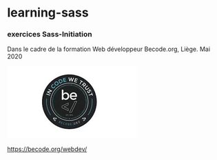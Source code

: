 # learning-sass
### exercices Sass-Initiation
Dans le cadre de la formation Web développeur Becode.org, Liège.
Mai 2020

![becode](assets/img/becode.jpeg)

https://becode.org/webdev/